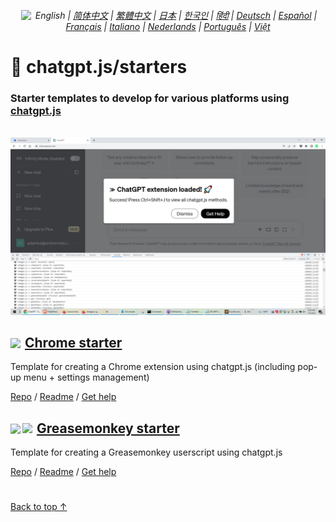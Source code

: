 <div align="center">
    <h6>
        <a href="https://github.com/KudoAI/chatgpt.js/tree/main/starters/docs"><img height=15 style="margin: 0 3px -2px" src="https://raw.githubusercontent.com/kudoai/chatgpt.js/0fc3060273fcff77d3e2ff968d5c74acdab62beb/media/images/icons/earth-americas-icon32.svg"></a> English | <a href="zh-cn#readme">简体中文</a> | <a href="zh-tw#readme">繁體中文</a> | <a href="ja#readme">日本</a> | <a href="ko#readme">한국인</a> | <a href="hi#readme">हिंदी</a> | <a href="de#readme">Deutsch</a> | <a href="es#readme">Español</a> | <a href="fr#readme">Français</a> | <a href="it#readme">Italiano</a> | <a href="nl#readme">Nederlands</a> | <a href="pt#readme">Português</a> | <a href="vi#readme">Việt</a>
    </h6>
</div>

# 🚀 chatgpt.js/starters

### Starter templates to develop for various platforms using <a href="https://github.com/KudoAI/chatgpt.js">chatgpt.js</a>

<br>

<img src="../chrome/media/images/screenshots/extension-loaded.png">

<h2><a href="../chrome"><img style="margin: 0 2px -1px 0" height=18 src="https://www.google.com/chrome/static/images/favicons/apple-icon-60x60.png"></a> <a href="../chrome">Chrome starter</a></h2>

Template for creating a Chrome extension using chatgpt.js (including pop-up menu + settings management)

[Repo](https://github.com/KudoAI/chatgpt.js-chrome-starter) / [Readme](../chrome#readme) / [Get help](https://github.com/KudoAI/chatgpt.js-chrome-starter/issues)

<h2><a href="../greasemonkey"><img style="margin: 0 2px -0.065rem 0" height=19 src="https://raw.githubusercontent.com/kudoai/chatgpt.js/main/starters/media/images/icons/tampermonkey-icon28.png"><img style="margin: 0 2px -0.035rem 1px" height=19.5 src="https://raw.githubusercontent.com/kudoai/chatgpt.js/main/starters/media/images/icons/violentmonkey-icon100.png"></a> <a href="../greasemonkey">Greasemonkey starter</a></h2>

Template for creating a Greasemonkey userscript using chatgpt.js

[Repo](https://github.com/KudoAI/chatgpt.js-greasemonkey-starter) / [Readme](../greasemonkey#readme) / [Get help](https://github.com/KudoAI/chatgpt.js-greasemonkey-starter/issues)

#

[Back to top ↑](#)
